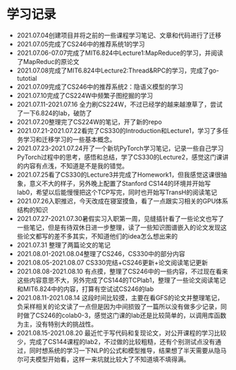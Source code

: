 # 学习记录

- 2021.07.04创建项目并将之前的一些课程学习笔记、文章和代码进行了迁移
- 2021.07.05完成了CS246中的推荐系统1的学习
- 2021.07.06-07.07完成了MIT6.824中Lecture1:MapReduce的学习，并阅读了MapReduc的原论文
- 2021.07.08完成了MIT6.824中Lecture2:Thread&RPC的学习，完成了go-tutotial
- 2021.07.09完成了CS246中的推荐系统2：隐语义模型的学习
- 2021.07.10完成了CS224W中频繁子图挖掘的学习
- 2021.07.11-2021.07.16 全力刷CS224W，不过已经学的越来越潦草了，尝试了一下6.824的lab，破防了
- 2021.07.20整理完了CS224W的笔记，开了新的repo
- 2021.07.21-2021.07.22看完了CS330的Introduction和Lecture1，学习了多任务学习和迁移学习的一些基本概念。
- 2021.07.23-2021.07.24开了一个新坑PyTorch学习笔记，记录一些自己学习PyTorch过程中的思考，感悟和总结，学了CS330的Lecture2，感觉这门课讲的内容有点浅，不知道是不是我的错觉。
- 2021.07.25看了CS330的Lecture3并完成了Homework1，但我感觉这课很抽象，意义不大的样子，另外晚上配置了Stanford CS144的环境并开始写lab0，希望以后能慢慢把这个TCP写完，同时也开始写TransH的阅读笔记
- 2021.07.26入职推迟，今天改成在寝室摸鱼，看了一点跟实习相关的GPU体系结构的知识
- 2021.07.27-2021.07.30暑假实习入职第一周，见缝插针看了一些论文也写了一些笔记，但是有待双休日进一步整理，读了一些知识图谱嵌入的论文发现这些论文都写的差不多其实，不知道他们的idea怎么想出来的
- 2021.07.31 整理了两篇论文的笔记
- 2021.08.01-2021.08.04整理了CS246，CS330中的部分内容
- 2021.08.05-2021.08.07 CS330完结+CS246更新+论文阅读笔记更新
- 2021.08.08-2021.08.10 有点摸，整理了CS246中的一些内容，不过现在看来这些内容意思不大，另外完成了CS144的TCPlab1，整理了一些论文阅读笔记和MIT6.824中的内容，打算有空试试CS246的lab
- 2021.08.11-2021.08.14 这段时间比较摸，主要在看GFS的论文并整理笔记，负采样相关的论文读了一点但是因为中间损毁了一篇所以没有做多少记录，同时做了CS246的colab0-3，感觉这门课的lab还是比较简单的，以调用库函数为主，没有特别大的挑战性。
- 2021.08.15-2021.08.20 最近忙于写代码和复现论文，对公开课程的学习比较少，完成了CS144课程的lab2，不过做的比较粗糙，还有个别测试点没有通过，同时想系统的学习一下NLP的公式和模型推导，结果想了半天需要从隐马尔可夫模型开始看，这样一来坑就比较大了不知道填不填得满。